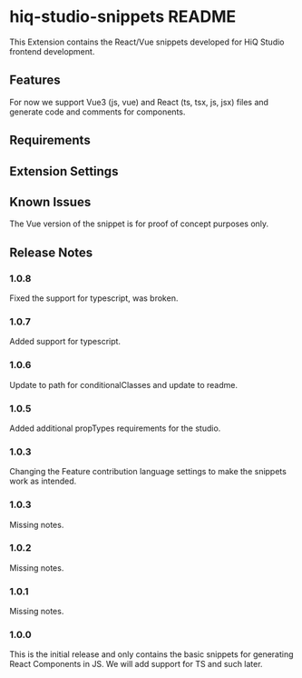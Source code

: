 # hiq-studio-snippets README
This Extension contains the React/Vue snippets developed for HiQ Studio frontend development.

## Features
For now we support Vue3 (js, vue) and React (ts, tsx, js, jsx) files and generate code and comments for components.

## Requirements

## Extension Settings

## Known Issues
The Vue version of the snippet is for proof of concept purposes only.

## Release Notes

### 1.0.8
Fixed the support for typescript, was broken.

### 1.0.7
Added support for typescript.

### 1.0.6
Update to path for conditionalClasses and update to readme.

### 1.0.5
Added additional propTypes requirements for the studio.

### 1.0.3
Changing the Feature contribution language settings to make the snippets work as intended.

### 1.0.3
Missing notes.

### 1.0.2
Missing notes.

### 1.0.1
Missing notes.

### 1.0.0
This is the initial release and only contains the basic snippets for generating React Components in JS. We will add support for TS and such later.